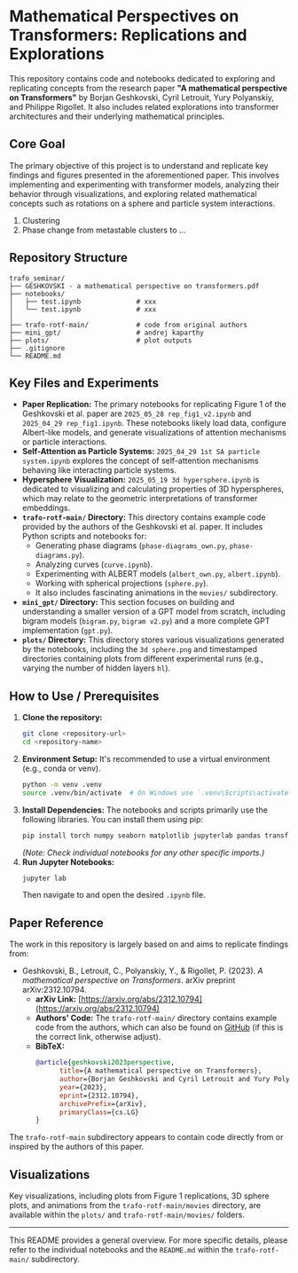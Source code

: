 # Mathematical Perspectives on Transformers: Replications and Explorations

This repository contains code and notebooks dedicated to exploring and replicating concepts from the research paper **"A mathematical perspective on Transformers"** by Borjan Geshkovski, Cyril Letrouit, Yury Polyanskiy, and Philippe Rigollet. It also includes related explorations into transformer architectures and their underlying mathematical principles.

## Core Goal

The primary objective of this project is to understand and replicate key findings and figures presented in the aforementioned paper. This involves implementing and experimenting with transformer models, analyzing their behavior through visualizations, and exploring related mathematical concepts such as rotations on a sphere and particle system interactions.

1. Clustering
2. Phase change from metastable clusters to ...

## Repository Structure

```
trafo_seminar/
├── GESHKOVSKI - a mathematical perspective on transformers.pdf 
├── notebooks/
│   ├── test.ipynb              # xxx
│   └── test.ipynb              # xxx
│
├── trafo-rotf-main/            # code from original authors
├── mini_gpt/                   # andrej kaparthy
├── plots/                      # plot outputs
├── .gitignore
└── README.md
```

## Key Files and Experiments

*   **Paper Replication:** The primary notebooks for replicating Figure 1 of the Geshkovski et al. paper are `2025_05_28 rep_fig1_v2.ipynb` and `2025_04_29 rep_fig1.ipynb`. These notebooks likely load data, configure Albert-like models, and generate visualizations of attention mechanisms or particle interactions.
*   **Self-Attention as Particle Systems:** `2025_04_29 1st SA particle system.ipynb` explores the concept of self-attention mechanisms behaving like interacting particle systems.
*   **Hypersphere Visualization:** `2025_05_19 3d hypersphere.ipynb` is dedicated to visualizing and calculating properties of 3D hyperspheres, which may relate to the geometric interpretations of transformer embeddings.
*   **`trafo-rotf-main/` Directory:** This directory contains example code provided by the authors of the Geshkovski et al. paper. It includes Python scripts and notebooks for:
    *   Generating phase diagrams (`phase-diagrams_own.py`, `phase-diagrams.py`).
    *   Analyzing curves (`curve.ipynb`).
    *   Experimenting with ALBERT models (`albert_own.py`, `albert.ipynb`).
    *   Working with spherical projections (`sphere.py`).
    *   It also includes fascinating animations in the `movies/` subdirectory.
*   **`mini_gpt/` Directory:** This section focuses on building and understanding a smaller version of a GPT model from scratch, including bigram models (`bigram.py`, `bigram v2.py`) and a more complete GPT implementation (`gpt.py`).
*   **`plots/` Directory:** This directory stores various visualizations generated by the notebooks, including the `3d sphere.png` and timestamped directories containing plots from different experimental runs (e.g., varying the number of hidden layers `hl`).

## How to Use / Prerequisites

1.  **Clone the repository:**
    ```bash
    git clone <repository-url>
    cd <repository-name>
    ```
2.  **Environment Setup:** It's recommended to use a virtual environment (e.g., conda or venv).
    ```bash
    python -m venv .venv
    source .venv/bin/activate  # On Windows use `.venv\Scripts\activate`
    ```
3.  **Install Dependencies:** The notebooks and scripts primarily use the following libraries. You can install them using pip:
    ```bash
    pip install torch numpy seaborn matplotlib jupyterlab pandas transformers datasets
    ```
    *(Note: Check individual notebooks for any other specific imports.)*
4.  **Run Jupyter Notebooks:**
    ```bash
    jupyter lab
    ```
    Then navigate to and open the desired `.ipynb` file.

## Paper Reference

The work in this repository is largely based on and aims to replicate findings from:

*   Geshkovski, B., Letrouit, C., Polyanskiy, Y., & Rigollet, P. (2023). *A mathematical perspective on Transformers*. arXiv preprint arXiv:2312.10794.
    *   **arXiv Link:** [https://arxiv.org/abs/2312.10794](https://arxiv.org/abs/2312.10794)
    *   **Authors' Code:** The `trafo-rotf-main/` directory contains example code from the authors, which can also be found on [GitHub](https://github.com/borjanG/2023-transformers-rotf) (if this is the correct link, otherwise adjust).
    *   **BibTeX:**
        ```bibtex
        @article{geshkovski2023perspective,
              title={A mathematical perspective on Transformers},
              author={Borjan Geshkovski and Cyril Letrouit and Yury Polyanskiy and Philippe Rigollet},
              year={2023},
              eprint={2312.10794},
              archivePrefix={arXiv},
              primaryClass={cs.LG}
        }
        ```

The `trafo-rotf-main` subdirectory appears to contain code directly from or inspired by the authors of this paper.

## Visualizations

Key visualizations, including plots from Figure 1 replications, 3D sphere plots, and animations from the `trafo-rotf-main/movies` directory, are available within the `plots/` and `trafo-rotf-main/movies/` folders.

---

This README provides a general overview. For more specific details, please refer to the individual notebooks and the `README.md` within the `trafo-rotf-main/` subdirectory.
